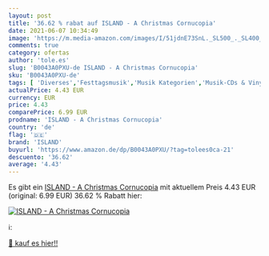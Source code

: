 ```yaml
---
layout: post
title: '36.62 % rabat auf ISLAND - A Christmas Cornucopia'
date: 2021-06-07 10:34:49
image: 'https://m.media-amazon.com/images/I/51jdnE73SnL._SL500_._SL400_.jpg'
comments: true
category: ofertas
author: 'tole.es'
slug: 'B0043A0PXU-de ISLAND - A Christmas Cornucopia'
sku: 'B0043A0PXU-de'
tags: [ 'Diverses','Festtagsmusik','Musik Kategorien','Musik-CDs & Vinyl','Pop','Special Features','island', ]
actualPrice: 4.43 EUR
currency: EUR
price: 4.43
comparePrice: 6.99 EUR
prodname: 'ISLAND - A Christmas Cornucopia'
country: 'de'
flag: '🇩🇪'
brand: 'ISLAND'
buyurl: 'https://www.amazon.de/dp/B0043A0PXU/?tag=tolees0ca-21'
descuento: '36.62'
average: '4.43'
---
```


Es gibt ein [ISLAND - A Christmas Cornucopia](https://www.amazon.de/dp/B0043A0PXU/?tag=tolees0ca-21) mit aktuellem Preis 4.43 EUR (original: 6.99 EUR) 36.62 % Rabatt hier:

[![ISLAND - A Christmas Cornucopia](https://m.media-amazon.com/images/I/51jdnE73SnL._SL500_._SL400_.jpg)](https://www.amazon.de/dp/B0043A0PXU/?tag=tolees0ca-21)

ℹ️:


[🛒 kauf es hier!!](https://www.amazon.de/dp/B0043A0PXU/?tag=tolees0ca-21)
